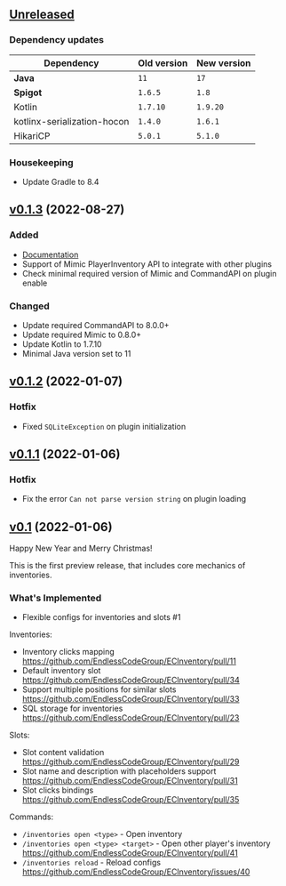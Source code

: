 ## [Unreleased]

### Dependency updates

| Dependency                  | Old version | New version |
|-----------------------------|-------------|-------------|
| **Java**                    | `11`        | `17`        |
| **Spigot**                  | `1.6.5`     | `1.8`       |
| Kotlin                      | `1.7.10`    | `1.9.20`    |
| kotlinx-serialization-hocon | `1.4.0`     | `1.6.1`     |
| HikariCP                    | `5.0.1`     | `5.1.0`     |

### Housekeeping

- Update Gradle to 8.4

## [v0.1.3] (2022-08-27)

### Added

- [Documentation](https://endlesscodegroup.github.io/ECInventory/docs/intro)
- Support of Mimic PlayerInventory API to integrate with other plugins
- Check minimal required version of Mimic and CommandAPI on plugin enable

### Changed

- Update required CommandAPI to 8.0.0+
- Update required Mimic to 0.8.0+
- Update Kotlin to 1.7.10
- Minimal Java version set to 11

## [v0.1.2] (2022-01-07)

### Hotfix

- Fixed `SQLiteException` on plugin initialization

## [v0.1.1] (2022-01-06)

### Hotfix

- Fix the error `Can not parse version string` on plugin loading

## [v0.1] (2022-01-06)

Happy New Year and Merry Christmas!

This is the first preview release, that includes core mechanics of inventories.

### What's Implemented

- Flexible configs for inventories and slots #1

Inventories:
* Inventory clicks mapping https://github.com/EndlessCodeGroup/ECInventory/pull/11
* Default inventory slot https://github.com/EndlessCodeGroup/ECInventory/pull/34
* Support multiple positions for similar slots https://github.com/EndlessCodeGroup/ECInventory/pull/33
* SQL storage for inventories https://github.com/EndlessCodeGroup/ECInventory/pull/23

Slots:
* Slot content validation https://github.com/EndlessCodeGroup/ECInventory/pull/29
* Slot name and description with placeholders support https://github.com/EndlessCodeGroup/ECInventory/pull/31
* Slot clicks bindings https://github.com/EndlessCodeGroup/ECInventory/pull/35

Commands:
* `/inventories open <type>` - Open inventory
* `/inventories open <type> <target>` - Open other player's inventory https://github.com/EndlessCodeGroup/ECInventory/pull/41
* `/inventories reload` - Reload configs https://github.com/EndlessCodeGroup/ECInventory/issues/40

[Unreleased]: https://github.com/EndlessCodeGroup/ECInventory/compare/v0.1.3...HEAD
[v0.1.3]: https://github.com/EndlessCodeGroup/ECInventory/compare/v0.1.2...v0.1.3
[v0.1.2]: https://github.com/EndlessCodeGroup/ECInventory/compare/v0.1.1...v0.1.2
[v0.1.1]: https://github.com/EndlessCodeGroup/ECInventory/compare/v0.1...v0.1.1
[v0.1]: https://github.com/EndlessCodeGroup/ECInventory/commits/v0.1
